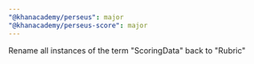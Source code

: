 ```yaml
---
"@khanacademy/perseus": major
"@khanacademy/perseus-score": major
---
```


Rename all instances of the term "ScoringData" back to "Rubric"
